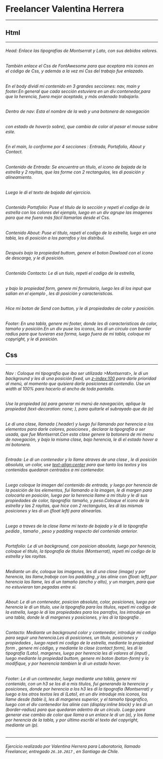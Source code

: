 # Freelancer Valentina Herrera 
***

## Html
***

###### Head: Enlace las tipografías de Montserrat y Lato, con sus debidos valores.
###### También enlace el Css de FontAwesome para que aceptara mis iconos en el código de Css, y además a la vez mi Css del trabajo fue enlazado.

###### En el body dividí mi contenido en 3 grandes secciones: nav, main y footer.En general que cada sección estuviera en un div:contenedor,para que la herencia, fuera mejor aceptada, y más ordenado trabajarlo.

###### Dentro de nav: Esta el nombre de la web y una botonera de navegación 
###### con estado de hover(o sobre), que cambia de color al pasar el mouse sobre este.

###### En el main, lo conforme por 4 secciones : Entrada, Portafolio, About y Contact.

###### Contenido de Entrada: Se encuentra un título, el icono de bajada de la estrella y 2 rayitas, que las forme con 2 rectangulos, les di posición y alineamiento. 
###### Luego le di el texto de bajada del ejercicio.


###### Contenido Portafolio: Puse el título de la sección y repeti el codigo de la estrella con los colores del ejemplo, luego en un div agrupe las imagenes para que me fuera más fácil llamarlas desde el Css.

###### Contenido About: Puse el título, repeti el codigo de la estrella, luego en una tabla, les di posición a los parrafos y los distribuí.
###### Después bajo la propiedad buttom, genere el boton Dowload con el icono de descarga, y le di posición.

###### Contenido Contacto: Le di un tiulo, repeti el codigo de la estrella,
###### y bajo la propiedad form, genere mi formulario, luego les di los input que salian en el ejemplo , les di posición y caracteristicas.
###### Hice mi boton de Send con button, y le di propiedades de color y posición.

###### Footer: En una tabla, genere mi footer, donde les di caracteristicas de color, tamaño y posición.En un div puse los iconos, les di un circulo con border radius para que tuvieran esa forma, luego fuera de mi tabla, coloque mi copyright, y le di posición.



## Css
***

###### Nav : Coloque mi tipografía que iba ser utilizada >Montserrat>, le di un background y les di una posición fixed, un <z-index:100> para darle prioridad al menú, al momento que quisiera darle posiciones al contendio. Use un width al 100% para hacerlo al ancho de  toda pantalla.
###### Use la propiedad (a) para generar mi menú de navegación, aplique la propiedad (text-decoration: none; ), para quitarle el subrayado que da (a)

###### Le di una clase, llamada (.header) y luego fui llamando por herencia a los elementos para darle colores, posiciones , declarar la tipografía a ser usada, que fue Montserrat.Con esta clase genere la botonera de mi menu de navegación, y bajo la misma clase, bajo herencia, le di el estado hover a mi botonera.

###### Entrada: Le di un contenedor y lo llame atraves de una clase <contenido1> , le di posición absoluta, un color, use <text-align:center> para que tanto los textos y los contenidos quedaran centrados a mi contenedor.
###### Luego coloque la imagen del contenido de entrada, y luego por herencia de la posición de los elementos, fui llamando a la imagen, le di margen para colocarla en posición, luego por la herencia llame a mi titulo y le di sus propiedades de color, tipografía: tamaño, y peso.Coloque el icono de la estrella y las 2 rayitas, que hice con 2 rectangulos, les di las mismas posiciones y les di un (float left) para alinearlas.
###### Luego a traves de la clase <sub-text> llame mi texto de bajada y le di la tipografia pedida <Lato>, tamaño , peso y padding respecto del contenido anterior.

###### Portafolio: Le di un background, con posicion absoluta, luego por herencia, coloque el titulo, la tipografia de titulos (Montserrat), repeti mi codigo de la estrella y las rayitas.
###### Mediante un div, coloque las imagenes, les di una clase (image) y por herencia, las llame,trabaje con los paddding ,y las alinie con (float: left),por herencia las llame, les di un tamaño (ancho y alto), y un margen, para que no estuvieran tan pegadas entre sí. 	


###### About: Le di un contenedor, posicion absoluta, color, posiciones, luego por herencia le di un titulo, use la tipografía <Montserrat>para los titulos, repeti mi codigo de la estrella, luego le di las propiedades para los parrafos, los introduje en una tabla, donde le di margenes y posiciones, y les di la tipografía <Lato>.

###### Contacto: Mediante un background color y contenedor, introduje mi codigo para seguir una herencia.Les di posiciones, un titulo, posiciones y propiedades , luego repeti mi codigo de la estrella, mediante la propiedad form , genere mi código, y mediante la clase (contact form), les di la tipografia (Lato), margenes, luego por herencia les di valores al (input) , luego mediante la propiedad buttom, genere mi boton (boton-form) y lo modifique, y por heerencia tambien le di un estado hover.

###### Footer: Le di un contenedor, luego mediante una tabla, genere mi contenido, con un h3 se los di a mis titulos, fui generando la herencia y posiciones, donde por herencia a los h3 les di la tipografia (Montserrat) y luego a los otros textos les di (Lato), en un div introduje mis iconos, los llame desde (table i), les di margenes superior, y el tamaño tipografico, luego con el div contenedor los alinie con (display:inline block) y les di un (border-radius) para que quedaran adentro de un círculo. Luego para generar ese cambio de color que llama a un enlace le di un (a), y los llame por herencia de la tabla, y por último escribí el texto del copyright, mediante un (p).	




***

###### Ejercicio realizado por Valentina Herrera para Laboratoria, llamado Freelancer, entregado ```26.10.2017``` , en Santiago de Chile.